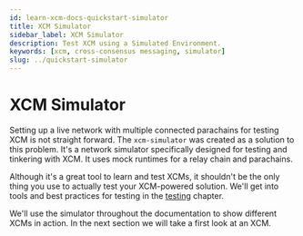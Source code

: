 ```yaml
---
id: learn-xcm-docs-quickstart-simulator
title: XCM Simulator
sidebar_label: XCM Simulator
description: Test XCM using a Simulated Environment.
keywords: [xcm, cross-consensus messaging, simulator]
slug: ../quickstart-simulator
---
```


# XCM Simulator

Setting up a live network with multiple connected parachains for testing XCM is not straight
forward. The `xcm-simulator` was created as a solution to this problem. It's a network simulator
specifically designed for testing and tinkering with XCM. It uses mock runtimes for a relay chain
and parachains.

Although it's a great tool to learn and test XCMs, it shouldn't be the only thing you use to
actually test your XCM-powered solution. We'll get into tools and best practices for testing in the
[testing](../testing/index.md) chapter.

We'll use the simulator throughout the documentation to show different XCMs in action. In the next
section we will take a first look at an XCM.

